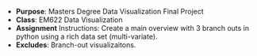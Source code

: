 - **Purpose**: Masters Degree Data Visualization Final Project
- **Class**: EM622 Data Visualization
- **Assignment** Instructions: Create a main overview with 3 branch outs in python using a rich data set (multi-variate).
- **Excludes**: Branch-out visualizaitons.
